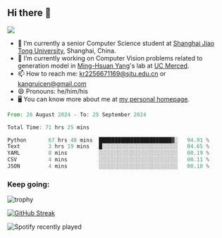 ## Hi there 👋

![](https://komarev.com/ghpvc/?username=Kr-Panghu)
- 🌱 I’m currently a senior Computer Science student at [Shanghai Jiao Tong University](https://www.sjtu.edu.cn), Shanghai, China.
- 🔭 I’m currently working on Computer Vision problems related to generation model in [Ming-Hsuan Yang](https://faculty.ucmerced.edu/mhyang/)'s lab at [UC Merced](https://www.ucmerced.edu/).
- 📫 How to reach me: kr2256671169@sjtu.edu.cn or kangruicen@gmail.com
- 😄 Pronouns: he/him/his
- 🖥️ You can know more about me at [my personal homepage](https://kr-panghu.github.io).

<!--START_SECTION:waka-->

```rust
From: 26 August 2024 - To: 25 September 2024

Total Time: 71 hrs 25 mins

Python       67 hrs 48 mins  ███████████████████████▓░   94.91 %
Text         3 hrs 19 mins   █░░░░░░░░░░░░░░░░░░░░░░░░   04.65 %
YAML         8 mins          ░░░░░░░░░░░░░░░░░░░░░░░░░   00.19 %
CSV          4 mins          ░░░░░░░░░░░░░░░░░░░░░░░░░   00.11 %
JSON         4 mins          ░░░░░░░░░░░░░░░░░░░░░░░░░   00.10 %
```

<!--END_SECTION:waka-->

<h3 align="left">Keep going:</h3>

![trophy](https://github-profile-trophy.vercel.app/?username=Kr-Panghu&theme=onedark&title=MultiLanguage,Stars,Followers,Repositories,Commits,Experience)

[![GitHub Streak](https://github-readme-streak-stats.herokuapp.com/?user=Kr-Panghu)](https://git.io/streak-stats)

![Spotify recently played](https://spotify-recently-played-readme.vercel.app/api?user=313cmgdfngjjlfotpedtywb7cpca)
